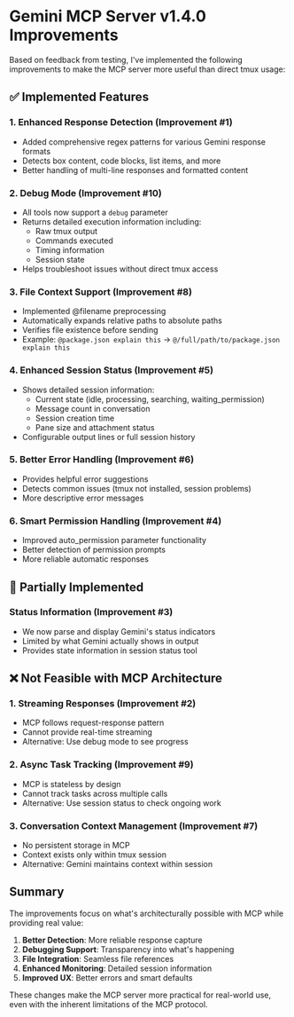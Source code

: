 # Gemini MCP Server v1.4.0 Improvements

Based on feedback from testing, I've implemented the following improvements to make the MCP server more useful than direct tmux usage:

## ✅ Implemented Features

### 1. Enhanced Response Detection (Improvement #1)
- Added comprehensive regex patterns for various Gemini response formats
- Detects box content, code blocks, list items, and more
- Better handling of multi-line responses and formatted content

### 2. Debug Mode (Improvement #10)
- All tools now support a `debug` parameter
- Returns detailed execution information including:
  - Raw tmux output
  - Commands executed
  - Timing information
  - Session state
- Helps troubleshoot issues without direct tmux access

### 3. File Context Support (Improvement #8)
- Implemented @filename preprocessing
- Automatically expands relative paths to absolute paths
- Verifies file existence before sending
- Example: `@package.json explain this` → `@/full/path/to/package.json explain this`

### 4. Enhanced Session Status (Improvement #5)
- Shows detailed session information:
  - Current state (idle, processing, searching, waiting_permission)
  - Message count in conversation
  - Session creation time
  - Pane size and attachment status
- Configurable output lines or full session history

### 5. Better Error Handling (Improvement #6)
- Provides helpful error suggestions
- Detects common issues (tmux not installed, session problems)
- More descriptive error messages

### 6. Smart Permission Handling (Improvement #4)
- Improved auto_permission parameter functionality
- Better detection of permission prompts
- More reliable automatic responses

## 🚧 Partially Implemented

### Status Information (Improvement #3)
- We now parse and display Gemini's status indicators
- Limited by what Gemini actually shows in output
- Provides state information in session status tool

## ❌ Not Feasible with MCP Architecture

### 1. Streaming Responses (Improvement #2)
- MCP follows request-response pattern
- Cannot provide real-time streaming
- Alternative: Use debug mode to see progress

### 2. Async Task Tracking (Improvement #9)
- MCP is stateless by design
- Cannot track tasks across multiple calls
- Alternative: Use session status to check ongoing work

### 3. Conversation Context Management (Improvement #7)
- No persistent storage in MCP
- Context exists only within tmux session
- Alternative: Gemini maintains context within session

## Summary

The improvements focus on what's architecturally possible with MCP while providing real value:

1. **Better Detection**: More reliable response capture
2. **Debugging Support**: Transparency into what's happening
3. **File Integration**: Seamless file references
4. **Enhanced Monitoring**: Detailed session information
5. **Improved UX**: Better errors and smart defaults

These changes make the MCP server more practical for real-world use, even with the inherent limitations of the MCP protocol.